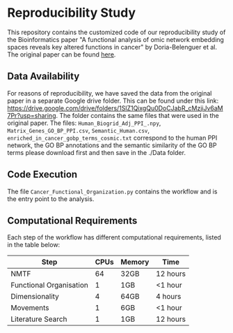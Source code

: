 # Reproducibility Study
This repository contains the customized code of our reproducibility study of the Bioinformatics paper
"A functional analysis of omic network embedding spaces reveals key altered functions in cancer" by Doria-Belenguer et al. The original
paper can be found [here](https://academic.oup.com/bioinformatics/article/39/5/btad281/7135836?login=false).


## Data Availability
For reasons of reproducibility, we have saved the data from the original paper in a separate Google drive folder. This can be found under this link: https://drive.google.com/drive/folders/1SlZ1QixgQu0DoCJabR_cMzjiJv6aM7Pr?usp=sharing. 
The folder contains the same files that were used in the original paper. 
The files: `Human_Biogrid_Adj_PPI_.npy`, `Matrix_Genes_GO_BP_PPI.csv`, `Semantic_Human.csv`, `enriched_in_cancer_gobp_terms_cosmic.txt` 
correspond to the human PPI network, the GO BP annotations and the semantic similarity of the GO BP terms please download first and then save in the ./Data folder.

## Code Execution
The file `Cancer_Functional_Organization.py` contains the workflow and is the entry point to the analysis.

## Computational Requirements
Each step of the workflow has different computational requirements, listed in the table below:

| Step                    | CPUs | Memory | Time     |
|-------------------------|------|--------|----------|
| NMTF                    | 64   | 32GB   | 12 hours |
| Functional Organisation | 1    | 1GB    | <1 hour  |
| Dimensionality          | 4    | 64GB   | 4 hours  |
| Movements               | 1    | 6GB    | <1 hour  |
| Literature Search       | 1    | 1GB    | 12 hours |

